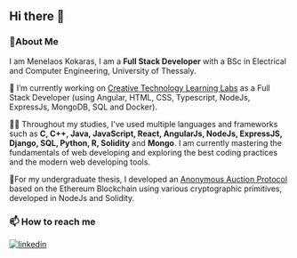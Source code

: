 ## Hi there 👋

<!--
**mkokaras/mkokaras** is a ✨ _special_ ✨ repository because its `README.md` (this file) appears on your GitHub profile.

Here are some ideas to get you started:

- 🔭 I’m currently working on ...
- 🌱 I’m currently learning ...
- 👯 I’m looking to collaborate on ...
- 🤔 I’m looking for help with ...
- 💬 Ask me about ...
- 📫 How to reach me: ...
- 😄 Pronouns: ...
- ⚡ Fun fact: ...
-->

 ### 🙌About Me

I am Menelaos Kokaras, I am a **Full Stack Developer** with a BSc in Electrical and Computer Engineering, University of Thessaly.

🔭 I’m currently working on [Creative Technology Learning Labs](https://ctll.e-ce.uth.gr/) as a Full Stack Developer (using Angular, HTML, CSS, Typescript, NodeJs, ExpressJs, MongoDB, SQL and Docker).

👨‍💻 Throughout my studies, I've used multiple languages and frameworks such as **C, C++, Java, JavaScript, React, AngularJs, NodeJs, ExpressJS, Django, SQL, Python, R, Solidity** and **Mongo**. I am currently mastering the fundamentals of web developing and exploring the best coding practices and the modern web developing tools.

📝For my undergraduate thesis, I developed an [Anonymous Auction Protocol](https://github.com/mkokaras/anon-zether-auction) based on the Ethereum Blockchain using various cryptographic primitives, developed in NodeJs and Solidity.

### 📫 How to reach me


[![linkedin](https://img.shields.io/badge/Linkedin-1483e5?style=for-the-badge&logo=Linkedin&logoColor=white)](linkedin.com/in/menelaos-kokaras-9a6618235)

